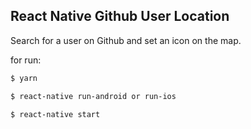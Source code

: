 ## React Native Github User Location

Search for a user on Github and set an icon on the map.

for run:

```sh
$ yarn
```
```sh
$ react-native run-android or run-ios
```
```sh
$ react-native start
```

